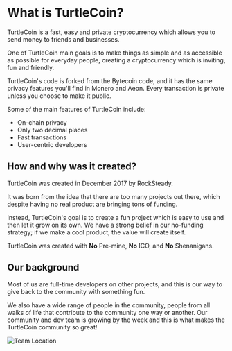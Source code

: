 # What is TurtleCoin?

TurtleCoin is a fast, easy and private cryptocurrency which allows you to send money to friends and businesses.

One of TurtleCoin main goals is to make things as simple and as accessible as possible for everyday people, creating a cryptocurrency which is inviting, fun and friendly.

TurtleCoin's code is forked from the Bytecoin code, and it has the same privacy features you'll find in Monero and Aeon. Every transaction is private unless you choose to make it public.

Some of the main features of TurtleCoin include:
* On-chain privacy
* Only two decimal places
* Fast transactions
* User-centric developers

## How and why was it created?

TurtleCoin was created in December 2017 by RockSteady.

It was born from the idea that there are too many projects out there, which despite having no real product are bringing tons of funding. 

Instead, TurtleCoin's goal is to create a fun project which is easy to use and then let it grow on its own. We have a strong belief in our no-funding strategy; if we make a cool product, the value will create itself.

TurtleCoin was created with **No** Pre-mine, **No** ICO, and **No** Shenanigans.

## Our background

Most of us are full-time developers on other projects, and this is our way to give back to the community with something fun.

We also have a wide range of people in the community, people from all walks of life that contribute to the community one way or another. Our community and dev team is growing by the week and this is what makes the TurtleCoin community so great!

![Team Location](https://github.com/holytastyguacamole/turtlecoin-wiki/blob/master/images/team_locations.png)